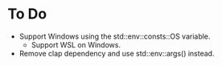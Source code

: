 # To Do

- Support Windows using the std::env::consts::OS variable.
  - Support WSL on Windows.
- Remove clap dependency and use std::env::args() instead.
